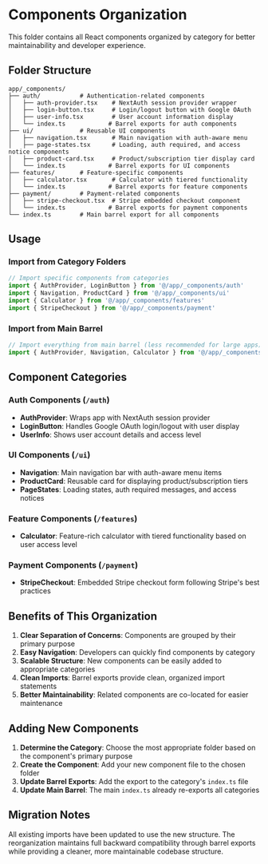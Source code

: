 # Components Organization

This folder contains all React components organized by category for better maintainability and developer experience.

## Folder Structure

```
app/_components/
├── auth/           # Authentication-related components
│   ├── auth-provider.tsx    # NextAuth session provider wrapper
│   ├── login-button.tsx     # Login/logout button with Google OAuth
│   ├── user-info.tsx        # User account information display
│   └── index.ts            # Barrel exports for auth components
├── ui/             # Reusable UI components
│   ├── navigation.tsx       # Main navigation with auth-aware menu
│   ├── page-states.tsx      # Loading, auth required, and access notice components
│   ├── product-card.tsx     # Product/subscription tier display card
│   └── index.ts            # Barrel exports for UI components
├── features/       # Feature-specific components
│   ├── calculator.tsx       # Calculator with tiered functionality
│   └── index.ts            # Barrel exports for feature components
├── payment/        # Payment-related components
│   ├── stripe-checkout.tsx  # Stripe embedded checkout component
│   └── index.ts            # Barrel exports for payment components
└── index.ts        # Main barrel export for all components
```

## Usage

### Import from Category Folders

```typescript
// Import specific components from categories
import { AuthProvider, LoginButton } from '@/app/_components/auth'
import { Navigation, ProductCard } from '@/app/_components/ui'
import { Calculator } from '@/app/_components/features'
import { StripeCheckout } from '@/app/_components/payment'
```

### Import from Main Barrel

```typescript
// Import everything from main barrel (less recommended for large apps)
import { AuthProvider, Navigation, Calculator } from '@/app/_components'
```

## Component Categories

### Auth Components (`/auth`)

- **AuthProvider**: Wraps app with NextAuth session provider
- **LoginButton**: Handles Google OAuth login/logout with user display
- **UserInfo**: Shows user account details and access level

### UI Components (`/ui`)

- **Navigation**: Main navigation bar with auth-aware menu items
- **ProductCard**: Reusable card for displaying product/subscription tiers
- **PageStates**: Loading states, auth required messages, and access notices

### Feature Components (`/features`)

- **Calculator**: Feature-rich calculator with tiered functionality based on user access level

### Payment Components (`/payment`)

- **StripeCheckout**: Embedded Stripe checkout form following Stripe's best practices

## Benefits of This Organization

1. **Clear Separation of Concerns**: Components are grouped by their primary purpose
2. **Easy Navigation**: Developers can quickly find components by category
3. **Scalable Structure**: New components can be easily added to appropriate categories
4. **Clean Imports**: Barrel exports provide clean, organized import statements
5. **Better Maintainability**: Related components are co-located for easier maintenance

## Adding New Components

1. **Determine the Category**: Choose the most appropriate folder based on the component's primary purpose
2. **Create the Component**: Add your new component file to the chosen folder
3. **Update Barrel Exports**: Add the export to the category's `index.ts` file
4. **Update Main Barrel**: The main `index.ts` already re-exports all categories

## Migration Notes

All existing imports have been updated to use the new structure. The reorganization maintains full backward compatibility through barrel exports while providing a cleaner, more maintainable codebase structure.

